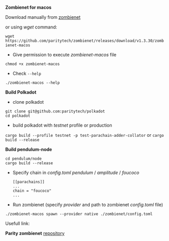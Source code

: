 **Zombienet for macos**

Download manually from [zombienet](https://github.com/paritytech/zombienet/releases)

or using *wget* command:

`wget https://github.com/paritytech/zombienet/releases/download/v1.3.30/zombienet-macos`

- Give permission to execute *zombienet-macos* file

`chmod +x zombienet-macos`

- Check `--help`

`./zombienet-macos --help`

**Build Polkadot**

- clone polkadot

```
git clone git@github.com:paritytech/polkadot
cd polkadot
```

- build polkadot with *testnet* profile or production

`cargo build --profile testnet -p test-parachain-adder-collator` or `cargo build --release`

**Build pendulum-node**

```
cd pendulum/node
cargo build --release
```

- Specify chain in *config.toml*
  *pendulum* / *amplitude* / *foucoco*

  ```
  [[parachains]]
  ...
  chain = "foucoco" 
  ...
  ```
- Run zombienet (specify *provider* and path to zombienet *config.toml* file)

`./zombienet-macos spawn --provider native ./zombienet/config.toml`

Usefull link:

**Parity zombienet** [repository](https://github.com/paritytech/zombienet)

